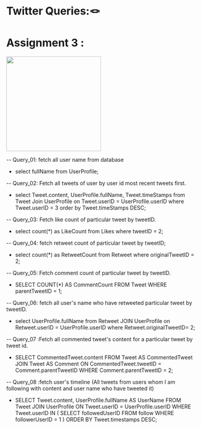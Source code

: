 # Twitter Queries:🪢
# Assignment 3 :

<img src = "https://github.com/PrinceSah09/Twitter-Database-Schema/assets/75531808/a085ddc8-b452-43bd-8046-67cfb6c1cf13" height = "250px" widht="260px">

-- Query_01: fetch all user name from database
 - select fullName from UserProfile;

-- Query_02: Fetch all tweets of user by user id most recent tweets first.
- select Tweet.content, UserProfile.fullName, Tweet.timeStamps
from Tweet
Join UserProfile on Tweet.userID = UserProfile.userID
where Tweet.userID = 3
order by Tweet.timeStamps DESC;

-- Query_03: Fetch like count of particular tweet by tweetID.
- select count(*) as LikeCount
from Likes where tweetID = 2;

-- Query_04: fetch retweet count of particular tweet by tweetID;
- select count(*) as RetweetCount
from Retweet where originalTweetID = 2;

-- Query_05: Fetch comment count of particular tweet by tweetID.
- SELECT COUNT(*) AS CommentCount
FROM Tweet
WHERE parentTweetID = 1;


-- Query_06: fetch all user's name who have retweeted particular tweet by tweetID.
- select UserProfile.fullName 
from Retweet
JOIN UserProfile on Retweet.userID = UserProfile.userID
where Retweet.originalTweetID= 2;



-- Query_07 :Fetch all commented tweet's content for a particular tweet by tweet id.
- SELECT CommentedTweet.content
FROM Tweet AS CommentedTweet
JOIN Tweet AS Comment ON CommentedTweet.tweetID = Comment.parentTweetID
WHERE Comment.parentTweetID = 2;


-- Query_08 :fetch user's timeline (All tweets from users whom I am following with content and user name who have tweeted it)
- SELECT Tweet.content, UserProfile.fullName AS UserName
FROM Tweet
JOIN UserProfile ON Tweet.userID = UserProfile.userID
WHERE Tweet.userID IN (
   SELECT followedUserID
   FROM follow
   WHERE followerUserID = 1
)
ORDER BY Tweet.timestamps DESC;
